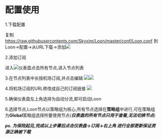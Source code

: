 # 配置使用
1.下载配置

复制
https://raw.githubusercontents.com/Skyxim/Loon/master/conf/Loon.conf
到Loon->配置->从URL下载->添加![](../imgs/conf_download.jpg)

2.添加订阅

进入![仪表盘](../imgs/dashboard.jpg)点击所有节点,进入节点列表

3.在节点列表中长按机场订阅,并点击编辑
![](../imgs/nodelist1.jpg)![](../imgs/nodelist2.jpg)

4.将机场订阅的URL修改成自己的订阅链接
![](../imgs/subscription.jpg)

5.确保仪表盘左上角选择为自动分流,即可启动Loon

6.选择节点,Loon节点以策略组为核心,所有节点选择在**策略组**中进行,可在策略组为**Global**策略组选择所要使用节点(***仪表盘的所有节点只用于查看,无法切换节点***)

***ps. 为保险起见,完成以上步骤后点击仪表盘->订阅->右上角 进行全部更新保证资源正确被下载***